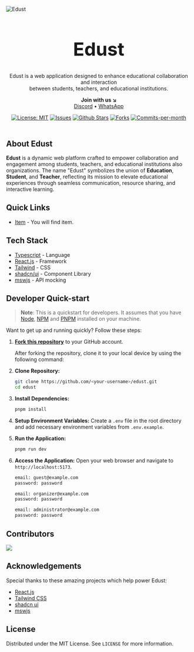 ![Edust](https://res.cloudinary.com/dbaa3pxau/image/upload/v1725846914/logo_lvcnbc.jpg)

<h1 align="center" style="font-size: 50px; font-weight: bold">Edust</h1>
<p align="center">Edust is a web application designed to enhance educational collaboration and interaction<br/>between students, teachers, and educational institutions.</p>

<p align="center"><strong>Join with us ↘<br/></strong> 
<a href="https://discord.gg/vnhqmn9mdj">Discord</a>
•
<a href="https://chat.whatsapp.com/Eh0Olh74EVP9zVhN8G7RkW">WhatsApp</a>
</p>

<p align="center">
    <a href="#"><img src="https://img.shields.io/badge/License-MIT-yellow.svg" alt="License: MIT"></a>
    <a href="#"><img src="https://img.shields.io/github/issues/edust-org/edust" alt="Issues"></a>
   <a href="#"><img src="https://img.shields.io/github/stars/edust-org/edust" alt="Github Stars"></a>
   <a href="#"><img src="https://img.shields.io/github/forks/edust-org/edust" alt="Forks"></a>
   <a href="#"><img src="https://img.shields.io/github/commit-activity/m/edust-org/edust" alt="Commits-per-month"></a>
</p>

<h2 style="margin-top: 50px">About Edust</h2>

**Edust** is a dynamic web platform crafted to empower collaboration and engagement among students, teachers, and educational institutions also organizations. The name "Edust" symbolizes the union of **Education**, **Student**, and **Teacher**, reflecting its mission to elevate educational experiences through seamless communication, resource sharing, and interactive learning.

<!-- It provides features for user registration, organization page creation, and customization using a page builder tool. -->

## Quick Links

- [Item](docs/item.md) - You will find item.

## Tech Stack

- [Typescript](https://www.typescriptlang.org/) - Language
- [React.js](https://react.dev/) - Framework
- [Tailwind](https://tailwindcss.com/) - CSS
- [shadcn/ui](https://ui.shadcn.com/) - Component Library
- [mswjs](https://mswjs.io/) - API mocking
    <!-- - [NextAuth.js](https://next-auth.js.org/) - Authentication -->
    <!-- - [react-email](https://react.email/) - Email Templates -->
    <!-- - [tRPC](https://trpc.io/) - API -->
    <!-- - [@documenso/pdf-sign](https://www.npmjs.com/package/@documenso/pdf-sign) - PDF Signatures (launching soon) -->
    <!-- - [React-PDF](https://github.com/wojtekmaj/react-pdf) - Viewing PDFs -->
    <!-- - [PDF-Lib](https://github.com/Hopding/pdf-lib) - PDF manipulation -->
    <!-- - [Stripe](https://stripe.com/) - Payments -->
  <!-- - [Vercel](https://vercel.com) - Hosting -->

<!-- ## Requirements

To run Edust locally, you will need

- React.js (v18 or above) -->

## Developer Quick-start

> **Note**: This is a quickstart for developers. It assumes that you have [Node](https://nodejs.org/en/download/package-manager), [NPM](https://www.npmjs.com/) and [PNPM](https://pnpm.io/installation#using-npm) installed on your machine.

Want to get up and running quickly? Follow these steps:

1. **[Fork this repository](https://docs.github.com/en/pull-requests/collaborating-with-pull-requests/working-with-forks/about-forks)** to your GitHub account.

   After forking the repository, clone it to your local device by using the following command:

<!-- ```sh
   git clone https://github.com/<your-username>/edust.git


2. Set up your `.env` file using the recommendations in the `.env.example` file. Alternatively, just run `cp .env.example .env` to get started with our handpicked defaults.

3. Run `npm run dev` in the root directory
``` -->

<!-- To get a local copy up and running, follow these steps: -->

2. **Clone Repository:**

   ```bash
   git clone https://github.com/<your-username>/edust.git
   cd edust
   ```

3. **Install Dependencies:**

   ```bash
   pnpm install
   ```

4. **Setup Environment Variables:**
   Create a `.env` file in the root directory and add necessary environment variables from `.env.example`.

5. **Run the Application:**

   ```bash
   pnpm run dev
   ```

6. **Access the Application:**
   Open your web browser and navigate to `http://localhost:5173`.

   ```txt
   email: guest@example.com
   password: password

   email: organizer@example.com
   password: password

   email: administrator@example.com
   password: password
   ```

## Contributors

<a href="https://github.com/edust-org/edust/graphs/contributors">
  <img src="https://contrib.rocks/image?repo=edust-org/edust" />
</a>

## Acknowledgements

Special thanks to these amazing projects which help power Edust:

- [React.js](https://react.dev/)
- [Tailwind CSS](https://tailwindcss.com/)
- [shadcn ui](https://ui.shadcn.com/)
- [mswjs](https://mswjs.io/)

## License

Distributed under the MIT License. See `LICENSE` for more information.

